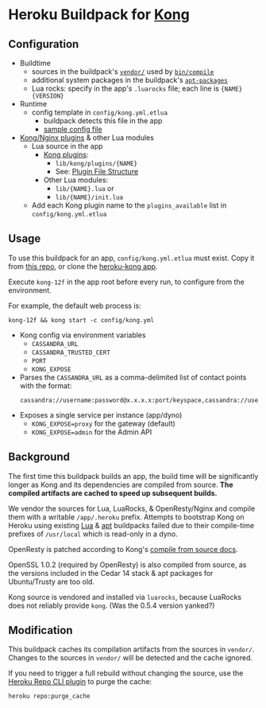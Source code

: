 Heroku Buildpack for [Kong](https://getkong.org)
=========================

Configuration
-------------

* Buildtime 
  * sources in the buildpack's [`vendor/`](vendor) used by [`bin/compile`](bin/compile)
  * additional system packages in the buildpack's [`apt-packages`](apt-packages)
  * Lua rocks: specify in the app's `.luarocks` file; each line is `{NAME} {VERSION}`
* Runtime
  * config template in `config/kong.yml.etlua`
    * buildpack detects this file in the app
    * [sample config file](config/kong.yml.etlua.sample)
* [Kong/Nginx plugins](https://getkong.org/docs/0.5.x/plugin-development/) & other Lua modules
  * Lua source in the app
    * [Kong plugins](https://getkong.org/docs/0.5.x/plugin-development/):
      * `lib/kong/plugins/{NAME}`
      * See: [Plugin File Structure](https://getkong.org/docs/0.5.x/plugin-development/file-structure/)
    * Other Lua modules:
      * `lib/{NAME}.lua` or
      * `lib/{NAME}/init.lua`
  * Add each Kong plugin name to the `plugins_available` list in `config/kong.yml.etlua` 

Usage
-----
To use this buildpack for an app, `config/kong.yml.etlua` must exist. Copy it from [this repo](config/kong.yml.etlua), or clone the [heroku-kong app](https://github.com/heroku/heroku-kong).

Execute `kong-12f` in the app root before every run, to configure from the environment.

For example, the default web process is:
```
kong-12f && kong start -c config/kong.yml
```

* Kong config via environment variables
  * `CASSANDRA_URL`
  * `CASSANDRA_TRUSTED_CERT`
  * `PORT`
  * `KONG_EXPOSE`
* Parses the `CASSANDRA_URL` as a comma-delimited list of contact points with the format:
  ```
  cassandra://username:password@x.x.x.x:port/keyspace,cassandra://username:password@y.y.y.y:port/keyspace
  ```
* Exposes a single service per instance (app/dyno)
  * `KONG_EXPOSE=proxy` for the gateway (default)
  * `KONG_EXPOSE=admin` for the Admin API


Background
----------
The first time this buildpack builds an app, the build time will be significantly longer as Kong and its dependencies are compiled from source. **The compiled artifacts are cached to speed up subsequent builds.**

We vendor the sources for Lua, LuaRocks, & OpenResty/Nginx and compile them with a writable `/app/.heroku` prefix. Attempts to bootstrap Kong on Heroku using existing [Lua](https://github.com/leafo/heroku-buildpack-lua) & [apt](https://github.com/heroku/heroku-buildpack-apt) buildpacks failed due to their compile-time prefixes of `/usr/local` which is read-only in a dyno.

OpenResty is patched according to Kong's [compile from source docs](https://getkong.org/install/source/).

OpenSSL 1.0.2 (required by OpenResty) is also compiled from source, as the versions included in the Cedar 14 stack & apt packages for Ubuntu/Trusty are too old.

Kong source is vendored and installed via `luarocks`, because LuaRocks does not reliably provide `kong`. (Was the 0.5.4 version yanked?)


Modification
------------
This buildpack caches its compilation artifacts from the sources in `vendor/`. Changes to the sources in `vendor/` will be detected and the cache ignored.

If you need to trigger a full rebuild without changing the source, use the [Heroku Repo CLI plugin](https://github.com/heroku/heroku-repo) to purge the cache:

```bash
heroku repo:purge_cache
```
